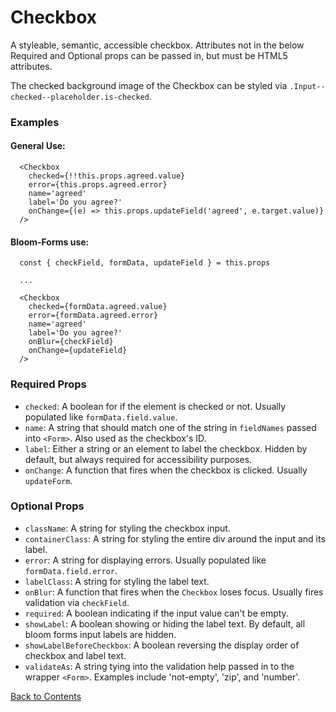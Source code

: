 # Checkbox

A styleable, semantic, accessible checkbox. Attributes not in the below Required and Optional props can be passed in, but must be HTML5 attributes.

The checked background image of the Checkbox can be styled via `.Input--checked--placeholder.is-checked`.

### Examples
#### General Use:
```
  <Checkbox
    checked={!!this.props.agreed.value}
    error={this.props.agreed.error}
    name='agreed'
    label='Do you agree?'
    onChange={(e) => this.props.updateField('agreed', e.target.value)}
  />
```

#### Bloom-Forms use:
```
  const { checkField, formData, updateField } = this.props
  
  ...

  <Checkbox
    checked={formData.agreed.value}
    error={formData.agreed.error}
    name='agreed'
    label='Do you agree?'
    onBlur={checkField}
    onChange={updateField}
  />
```

### Required Props
- `checked`:
  A boolean for if the element is checked or not. Usually populated like `formData.field.value`.
- `name`:
  A string that should match one of the string in `fieldNames` passed into `<Form>`. Also used as the checkbox's ID.
- `label`:
  Either a string or an element to label the checkbox. Hidden by default, but always required for accessibility purposes.
- `onChange`:
  A function that fires when the checkbox is clicked. Usually `updateForm`.

### Optional Props
- `className`:
  A string for styling the checkbox input.
- `containerClass`:
  A string for styling the entire div around the input and its label.
- `error`:
  A string for displaying errors. Usually populated like `formData.field.error`.
- `labelClass`:
  A string for styling the label text.
- `onBlur`:
  A function that fires when the `Checkbox` loses focus. Usually fires validation via `checkField`.
- `required`:
  A boolean indicating if the input value can't be empty.
- `showLabel`:
  A boolean showing or hiding the label text. By default, all bloom forms input labels are hidden.
- `showLabelBeforeCheckbox`:
  A boolean reversing the display order of checkbox and label text.
- `validateAs`:
  A string tying into the validation help passed in to the wrapper `<Form>`. Examples include 'not-empty', 'zip', and 'number'.

[Back to Contents](https://github.com/vineyard-bloom/bloom-inputs#contents)
